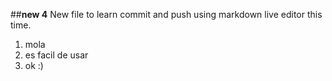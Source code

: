 ##**new 4**
New file to learn commit and push using markdown live editor this time.

 1. mola
 2. es facil de usar
 3. ok :)